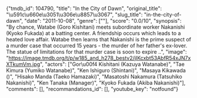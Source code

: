{"tmdb_id": 104790, "title": "In the City of Dawn", "original_title": "\u591c\u660e\u3051\u306e\u8857\u3067", "slug_title": "in-the-city-of-dawn", "date": "2011-10-08", "genre": [""], "score": "0.0/10", "synopsis": "By chance, Watabe (Goro Kishitani) meets subordinate worker Nakanishi (Kyoko Fukada) at a batting center. A friendship occurs which leads to a heated love affair. Watabe then learns that Nakanishi is the prime suspect of a murder case that occurred 15 years - the murder of her father's ex-lover. The statue of limitations for that murder case is soon to expire ..", "image": "https://image.tmdb.org/t/p/w185_and_h278_bestv2/jIKcxbt53AbfR54xJN7xXTkumVm.jpg", "actors": ["Gor\u00f4 Kishitani (Kazuya Watanabe)", "Tae Kimura (Yumiko Watanabe)", "Ken Ishiguro (Shintani)", "Masaya Kikawada ()", "Hisako Manda (Taeko Hamazaki)", "Masatoshi Nakamura (Tatsuhiko Nakanishi)", "Ken Tanaka (Manager)", "Kyoko Fukada (Akiba Nakanishi)"], "comments": [], "recommandations_id": [], "youtube_key": "notfound"}